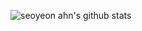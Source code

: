 
![seoyeon ahn's github stats](https://github-readme-stats.vercel.app/api?username=sonoasy&theme=gruvbox&show_icons=true)
 
